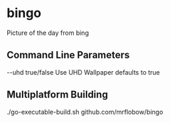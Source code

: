 # bingo
Picture of the day from bing 

## Command Line Parameters
--uhd true/false                Use UHD Wallpaper defaults to true

## Multiplatform Building
./go-executable-build.sh github.com/mrflobow/bingo
